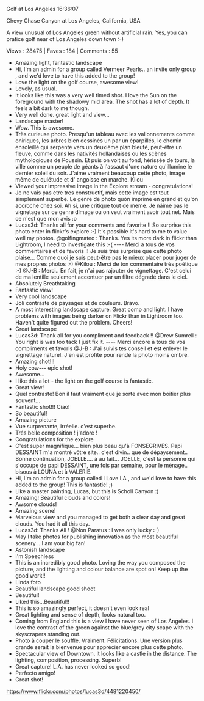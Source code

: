 Golf at Los Angeles
16:36:07

Chevy Chase Canyon at Los Angeles, California, USA

A view unusual of Los Angeles green without artificial rain.
Yes, you can pratice golf near of Los Angeles down town :-)

Views : 28475 | Faves : 184 | Comments : 55

 * Amazing light, fantastic landscape
 * Hi, I'm an admin for a group called Vermeer Pearls.. an invite only group , and we'd love to have this added to the group!
 * Love the light on the golf course, awesome view!
 * Lovely, as usual.
 * It looks like this was a very well timed shot. I love the Sun on the foreground with the shadowy mid area. The shot has a lot of depth. It feels a bit dark to me though.
 * Very well done. great light and view...
 * Landscape master!
 * Wow. This is awesome.
 * Très curieuse photo. Presqu'un tableau avec les vallonnements comme oniriques, les arbres bien dessinés un par un éparpillés, le chemin ensoleillé qui serpente vers un deuxième plan bleuté, peut-être un fleuve, comme dans les nativités hollandaises ou les scènes mythologiques de Poussin. Et puis on voit au fond, hérissée de tours, la ville comme un peuple de géants à l'assaut d'une nature qu'illumine le dernier soleil du soir. J'aime vraiment beaucoup cette photo, image même de quiétude et d' angoisse en marche. Kilou
 * Viewed your impressive image in the Explore stream - congratulations!
 * Je ne vais pas etre tres constructif, mais cette image est tout simplement superbe. Le genre de photo quón imprime en grand et qu'on accroche chez soi. Ah si, une critique tout de meme. Je náime pas le vignetage sur ce genre dímage ou on veut vraiment avoir tout net. Mais ce n'est que mon avis :o
 * Lucas3d: Thanks all for your comments and favorite !! So surprise this photo enter in flickr's explore :-) It's possible it's hard to me to value well my photos. @golfingmateo : Thanks. Yes its more dark in flickr than Lightroom, I need to investigate this :-( ---- Merci a tous de vos commentaires et de favoris !! Je suis très surprise que cette photo plaise... Comme quoi je suis peut-être pas le mieux placer pour juger de mes propres photos :-) @Kilou : Merci de ton commentaire très poétique :-) @J-B : Merci.. En fait, je n'ai pas rajouter de vignettage. C'est celui de ma lentille seulement accentuer par un filtre dégradé dans le ciel.
 * Absolutely Breathtaking
 * Fantastic view!
 * Very cool landscape
 * Joli contraste de paysages et de couleurs. Bravo.
 * A most interesting landscape capture. Great comp and light. I have problems with images being darker on Flickr than in Lightroom too. Haven't quite figured out the problem. Cheers!
 * Great landscape
 * Lucas3d: Thank all for you compliment and feedback !! @Drew Sumrell : You right is was too tack I just fix it. ---- Merci encore à tous de vos compliments et favoris @J-B : J'ai suivis tes conseil et est enlever le vignettage naturel. J'en est profite pour rende la photo moins ombre.
 * Amazing shot!!!
 * Holy cow--- epic shot!
 * Awesome...
 * I like this a lot - the light on the golf course is fantastic. 
 * Great view!
 * Quel contraste! Bon il faut vraiment que je sorte avec mon boitier plus souvent...
 * Fantastic shot!!! Ciao!
 * So beautiful!
 * Amazing picture
 * Vue surprenante, irréelle. c'est superbe.
 * Trés belle composition ! j'adore !
 * Congratulations for the explore
 * C'est super magnifique... bien plus beau qu'à FONSEGRIVES. Papi DESSAINT m'a montré vôtre site.. c'est divin.. que de dépaysement.. Bonne continuation, JOELLE.... à au fait... JOELLE, c'est la personne qui s'occupe de papi DESSAINT, une fois par semaine, pour le ménage.. bisous à LOUNA et à VALERIE.
 * Hi, I'm an admin for a group called I Love LA , and we'd love to have this added to the group! This is fantastic! ;)
 * Like a master painting, Lucas, but this is Scholl Canyon :)
 * Amazing! Beautiful clouds and colors!
 * Awsome clouds!
 * Amazing scene!
 * Marvelous view and you managed to get both a clear day and great clouds. You had it all this day. 
 * Lucas3d: Thanks All ! @Non Paratus : I was only lucky :-)
 * May I take photos for publishing innovation as the most beautiful scenery .. I am your big fan!
 * Astonish landscape
 * I'm Speechless
 * This is an incredibly good photo. Loving the way you composed the picture, and the lighting and colour balance are spot on! Keep up the good work!!
 * LInda foto
 * Beautiful landscape good shoot
 * Beautiful!
 * Liked this...Beautiful!!
 * This is so amazingly perfect, it doesn't even look real
 * Great lighting and sense of depth, looks natural too.
 * Coming from England this is a view I have never seen of Los Angeles. I love the contrast of the green against the blue/grey city scape with the skyscrapers standing out.
 * Photo à couper le souffle. Vraiment. Félicitations. Une version plus grande serait la bienvenue pour apprécier encore plus cette photo.
 * Spectacular view of Downtown, it looks like a castle in the distance. The lighting, composition, processing. Superb!
 * Great capture! L.A. has never looked so good!
 * Perfecto amigo!
 * Great shot!

https://www.flickr.com/photos/lucas3d/4481220450/
